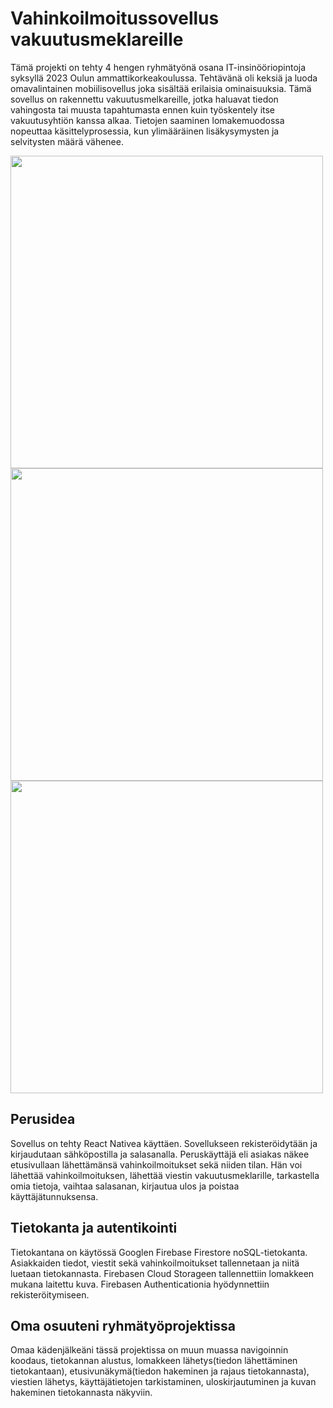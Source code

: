 # Vahinkoilmoitussovellus vakuutusmeklareille
Tämä projekti on tehty 4 hengen ryhmätyönä osana IT-insinööriopintoja syksyllä 2023 Oulun ammattikorkeakoulussa. Tehtävänä oli keksiä ja luoda omavalintainen mobiilisovellus joka sisältää erilaisia ominaisuuksia. Tämä sovellus on rakennettu vakuutusmelkareille, jotka haluavat tiedon vahingosta tai muusta tapahtumasta ennen kuin työskentely itse vakuutusyhtiön kanssa alkaa. Tietojen saaminen lomakemuodossa nopeuttaa käsittelyprosessia, kun ylimääräinen lisäkysymysten ja selvitysten määrä vähenee.

<img src="https://github.com/saattaja/TVT22KMO-R5-Vakuutuspetos/assets/113536134/36369aef-4cbf-47f5-851e-17e3f073673c" height="500">
<img src="https://github.com/saattaja/TVT22KMO-R5-Vakuutuspetos/assets/113536134/7a8a1a4e-8ca2-4f15-aded-ab2cd1daf369" height="500">
<img src="https://github.com/saattaja/TVT22KMO-R5-Vakuutuspetos/assets/113536134/56daea19-e7c6-4077-9d47-53f6c2d73fc3" height="500">

## Perusidea
Sovellus on tehty React Nativea käyttäen. Sovellukseen rekisteröidytään ja kirjaudutaan sähköpostilla ja salasanalla. Peruskäyttäjä eli asiakas näkee etusivullaan lähettämänsä vahinkoilmoitukset sekä niiden tilan. Hän voi lähettää vahinkoilmoituksen, lähettää viestin vakuutusmeklarille, tarkastella omia tietoja, vaihtaa salasanan, kirjautua ulos ja poistaa käyttäjätunnuksensa.

## Tietokanta ja autentikointi
Tietokantana on käytössä Googlen Firebase Firestore noSQL-tietokanta. Asiakkaiden tiedot, viestit sekä vahinkoilmoitukset tallennetaan ja niitä luetaan tietokannasta. Firebasen Cloud Storageen tallennettiin lomakkeen mukana laitettu kuva. Firebasen Authenticationia hyödynnettiin rekisteröitymiseen.

## Oma osuuteni ryhmätyöprojektissa
Omaa kädenjälkeäni tässä projektissa on muun muassa navigoinnin koodaus, tietokannan alustus, lomakkeen lähetys(tiedon lähettäminen tietokantaan), etusivunäkymä(tiedon hakeminen ja rajaus tietokannasta), viestien lähetys, käyttäjätietojen tarkistaminen, uloskirjautuminen ja kuvan hakeminen tietokannasta näkyviin.
